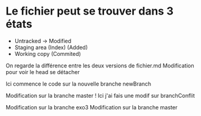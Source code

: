# Le fichier peut se trouver dans 3 états

- Untracked -> Modified
- Staging area (Index) (Added)
- Working copy (Commited)

On regarde la différence entre les deux versions de fichier.md
Modification pour voir le head se détacher

Ici commence le code sur la nouvelle branche newBranch

Modification sur la branche master !
Ici j'ai fais une modif sur branchConflit

Modification sur la branche exo3
Modification sur la branche master
